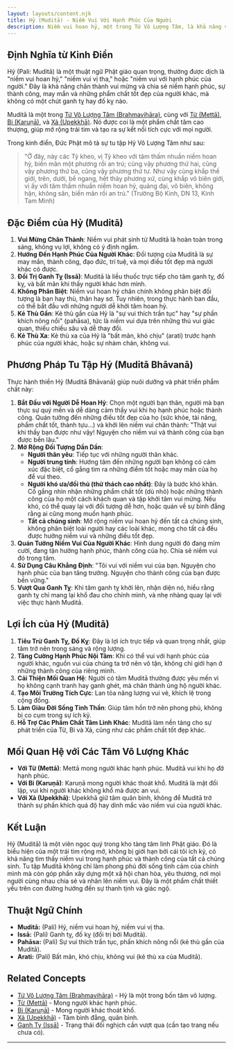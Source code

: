 ```yaml
---
layout: layouts/content.njk
title: Hỷ (Muditā) - Niềm Vui Với Hạnh Phúc Của Người
description: Niềm vui hoan hỷ, một trong Tứ Vô Lượng Tâm, là khả năng vui mừng chân thành trước hạnh phúc, thành công và phẩm chất tốt đẹp của người khác, đối trị với ganh tỵ.
---
```


## Định Nghĩa từ Kinh Điển

Hỷ (Pali: Muditā) là một thuật ngữ Phật giáo quan trọng, thường được dịch là "niềm vui hoan hỷ," "niềm vui vị tha," hoặc "niềm vui với hạnh phúc của người." Đây là khả năng chân thành vui mừng và chia sẻ niềm hạnh phúc, sự thành công, may mắn và những phẩm chất tốt đẹp của người khác, mà không có một chút ganh tỵ hay đố kỵ nào.

Muditā là một trong [Tứ Vô Lượng Tâm (Brahmavihāra)](/content/tu-vo-luong-tam/), cùng với [Từ (Mettā)](/content/metta-meditation/), [Bi (Karuṇā)](/content/bi-karuna/), và [Xả (Upekkhā)](/content/xa-upekkha/). Nó được coi là một phẩm chất tâm cao thượng, giúp mở rộng trái tim và tạo ra sự kết nối tích cực với mọi người.

Trong kinh điển, Đức Phật mô tả sự tu tập Hỷ Vô Lượng Tâm như sau:
> "Ở đây, này các Tỷ kheo, vị Tỷ kheo với tâm thấm nhuần niềm hoan hỷ, biến mãn một phương rồi an trú; cũng vậy phương thứ hai, cũng vậy phương thứ ba, cũng vậy phương thứ tư. Như vậy cùng khắp thế giới, trên, dưới, bề ngang, hết thảy phương xứ, cùng khắp vô biên giới, vị ấy với tâm thấm nhuần niềm hoan hỷ, quảng đại, vô biên, không hận, không sân, biến mãn rồi an trú." (Trường Bộ Kinh, DN 13, Kinh Tam Minh)

## Đặc Điểm của Hỷ (Muditā)

1.  **Vui Mừng Chân Thành**: Niềm vui phát sinh từ Muditā là hoàn toàn trong sáng, không vụ lợi, không có ý định ngầm.
2.  **Hướng Đến Hạnh Phúc Của Người Khác**: Đối tượng của Muditā là sự may mắn, thành công, đạo đức, trí tuệ, và mọi điều tốt đẹp mà người khác có được.
3.  **Đối Trị Ganh Tỵ (Issā)**: Muditā là liều thuốc trực tiếp cho tâm ganh tỵ, đố kỵ, và bất mãn khi thấy người khác hơn mình.
4.  **Không Phân Biệt**: Niềm vui hoan hỷ chân chính không phân biệt đối tượng là bạn hay thù, thân hay sơ. Tuy nhiên, trong thực hành ban đầu, có thể bắt đầu với những người dễ khởi tâm hoan hỷ.
5.  **Kẻ Thù Gần**: Kẻ thù gần của Hỷ là "sự vui thích trần tục" hay "sự phấn khích nông nổi" (pahāsa), tức là niềm vui dựa trên những thú vui giác quan, thiếu chiều sâu và dễ thay đổi.
6.  **Kẻ Thù Xa**: Kẻ thù xa của Hỷ là "bất mãn, khó chịu" (arati) trước hạnh phúc của người khác, hoặc sự nhàm chán, không vui.

## Phương Pháp Tu Tập Hỷ (Muditā Bhāvanā)

Thực hành thiền Hỷ (Muditā Bhāvanā) giúp nuôi dưỡng và phát triển phẩm chất này:

1.  **Bắt Đầu với Người Dễ Hoan Hỷ**: Chọn một người bạn thân, người mà bạn thực sự quý mến và dễ dàng cảm thấy vui khi họ hạnh phúc hoặc thành công. Quán tưởng đến những điều tốt đẹp của họ (sức khỏe, tài năng, phẩm chất tốt, thành tựu...) và khởi lên niềm vui chân thành: "Thật vui khi thấy bạn được như vậy! Nguyện cho niềm vui và thành công của bạn được bền lâu."
2.  **Mở Rộng Đối Tượng Dần Dần**:
    *   **Người thân yêu**: Tiếp tục với những người thân khác.
    *   **Người trung tính**: Hướng tâm đến những người bạn không có cảm xúc đặc biệt, cố gắng tìm ra những điểm tốt hoặc may mắn của họ để vui theo.
    *   **Người khó ưa/đối thủ (thử thách cao nhất)**: Đây là bước khó khăn. Cố gắng nhìn nhận những phẩm chất tốt (dù nhỏ) hoặc những thành công của họ một cách khách quan và tập khởi tâm vui mừng. Nếu khó, có thể quay lại với đối tượng dễ hơn, hoặc quán về sự bình đẳng rằng ai cũng mong muốn hạnh phúc.
    *   **Tất cả chúng sinh**: Mở rộng niềm vui hoan hỷ đến tất cả chúng sinh, không phân biệt loài người hay các loài khác, mong cho tất cả đều được hưởng niềm vui và những điều tốt đẹp.
3.  **Quán Tưởng Niềm Vui Của Người Khác**: Hình dung người đó đang mỉm cười, đang tận hưởng hạnh phúc, thành công của họ. Chia sẻ niềm vui đó trong tâm.
4.  **Sử Dụng Câu Khẳng Định**: "Tôi vui với niềm vui của bạn. Nguyện cho hạnh phúc của bạn tăng trưởng. Nguyện cho thành công của bạn được bền vững."
5.  **Vượt Qua Ganh Tỵ**: Khi tâm ganh tỵ khởi lên, nhận diện nó, hiểu rằng ganh tỵ chỉ mang lại khổ đau cho chính mình, và nhẹ nhàng quay lại với việc thực hành Muditā.

## Lợi Ích của Hỷ (Muditā)

1.  **Tiêu Trừ Ganh Tỵ, Đố Kỵ**: Đây là lợi ích trực tiếp và quan trọng nhất, giúp tâm trở nên trong sáng và rộng lượng.
2.  **Tăng Cường Hạnh Phúc Nội Tâm**: Khi có thể vui với hạnh phúc của người khác, nguồn vui của chúng ta trở nên vô tận, không chỉ giới hạn ở những thành công của riêng mình.
3.  **Cải Thiện Mối Quan Hệ**: Người có tâm Muditā thường được yêu mến vì họ không cạnh tranh hay ganh ghét, mà chân thành ủng hộ người khác.
4.  **Tạo Môi Trường Tích Cực**: Lan tỏa năng lượng vui vẻ, khích lệ trong cộng đồng.
5.  **Làm Giàu Đời Sống Tinh Thần**: Giúp tâm hồn trở nên phong phú, không bị co cụm trong sự ích kỷ.
6.  **Hỗ Trợ Các Phẩm Chất Tâm Linh Khác**: Muditā làm nền tảng cho sự phát triển của Từ, Bi và Xả, cũng như các phẩm chất tốt đẹp khác.

## Mối Quan Hệ với Các Tâm Vô Lượng Khác

-   **Với Từ (Mettā)**: Mettā mong người khác hạnh phúc. Muditā vui khi họ *đã* hạnh phúc.
-   **Với Bi (Karuṇā)**: Karuṇā mong người khác thoát khổ. Muditā là mặt đối lập, vui khi người khác không khổ mà được an vui.
-   **Với Xả (Upekkhā)**: Upekkhā giữ tâm quân bình, không để Muditā trở thành sự phấn khích quá độ hay dính mắc vào niềm vui của người khác.

## Kết Luận

Hỷ (Muditā) là một viên ngọc quý trong kho tàng tâm linh Phật giáo. Đó là biểu hiện của một trái tim rộng mở, không bị giới hạn bởi cái tôi ích kỷ, có khả năng tìm thấy niềm vui trong hạnh phúc và thành công của tất cả chúng sinh. Tu tập Muditā không chỉ làm phong phú đời sống tình cảm của chính mình mà còn góp phần xây dựng một xã hội chan hòa, yêu thương, nơi mọi người cùng nhau chia sẻ và nhân lên niềm vui. Đây là một phẩm chất thiết yếu trên con đường hướng đến sự thanh tịnh và giác ngộ.

## Thuật Ngữ Chính

-   **Muditā:** (Pali) Hỷ, niềm vui hoan hỷ, niềm vui vị tha.
-   **Issā:** (Pali) Ganh tỵ, đố kỵ (đối trị bởi Muditā).
-   **Pahāsa:** (Pali) Sự vui thích trần tục, phấn khích nông nổi (kẻ thù gần của Muditā).
-   **Arati:** (Pali) Bất mãn, khó chịu, không vui (kẻ thù xa của Muditā).

## Related Concepts

-   [Tứ Vô Lượng Tâm (Brahmavihāra)](/content/tu-vo-luong-tam/) - Hỷ là một trong bốn tâm vô lượng.
-   [Từ (Mettā)](/content/metta-meditation/) - Mong người khác hạnh phúc.
-   [Bi (Karuṇā)](/content/bi-karuna/) - Mong người khác thoát khổ.
-   [Xả (Upekkhā)](/content/xa-upekkha/) - Tâm bình đẳng, quân bình.
-   [Ganh Tỵ (Issā)](/content/ganh-ty/) - Trạng thái đối nghịch cần vượt qua (cần tạo trang nếu chưa có).

--- 